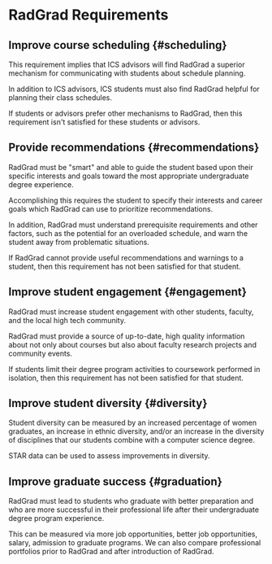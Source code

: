# RadGrad Requirements

## Improve course scheduling {#scheduling}

This requirement implies that ICS advisors will find RadGrad a superior mechanism for communicating with students about schedule planning. 

In addition to ICS advisors, ICS students must also find RadGrad helpful for planning their class schedules.

If students or advisors prefer other mechanisms to RadGrad, then this requirement isn't satisfied for these students or advisors.

## Provide recommendations {#recommendations}

RadGrad must be "smart" and able to guide the student based upon their specific interests and goals toward the most appropriate undergraduate degree experience.

Accomplishing this requires the student to specify their interests and career goals which RadGrad can use to prioritize recommendations.

In addition, RadGrad must understand prerequisite requirements and other factors, such as the potential for an overloaded schedule, and warn the student away from problematic situations.

If RadGrad cannot provide useful recommendations and warnings to a student, then this requirement has not been satisfied for that student.

## Improve student engagement {#engagement}

RadGrad must increase student engagement with other students, faculty, and the local high tech community. 

RadGrad must provide a source of up-to-date, high quality information about not only about courses but also about faculty research projects and community events. 

If students limit their degree program activities to coursework performed in isolation, then this requirement has not been satisfied for that student.

## Improve student diversity {#diversity}

Student diversity can be measured by an increased percentage of women graduates, an increase in ethnic diversity, and/or an increase in the diversity of disciplines that our students combine with a computer science degree.

STAR data can be used to assess improvements in diversity.

## Improve graduate success {#graduation}

RadGrad must lead to students who graduate with better preparation and who are more successful in their professional life after their undergraduate degree program experience.

This can be measured via more job opportunities, better job opportunities, salary, admission to graduate programs. We can also compare professional portfolios prior to RadGrad and after introduction of RadGrad.